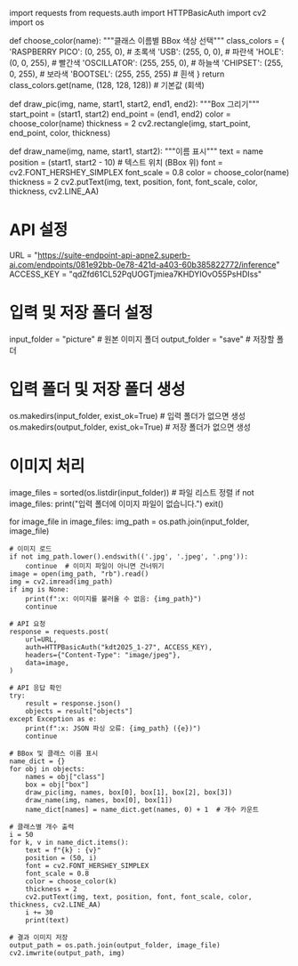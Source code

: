 import requests
from requests.auth import HTTPBasicAuth
import cv2
import os

def choose_color(name):
    """클래스 이름별 BBox 색상 선택"""
    class_colors = {
        'RASPBERRY PICO': (0, 255, 0),           # 초록색
        'USB': (255, 0, 0),            # 파란색
        'HOLE': (0, 0, 255),           # 빨간색
        'OSCILLATOR': (255, 255, 0),   # 하늘색
        'CHIPSET': (255, 0, 255),      # 보라색
        'BOOTSEL': (255, 255, 255)     # 흰색
    }
    return class_colors.get(name, (128, 128, 128))  # 기본값 (회색)

def draw_pic(img, name, start1, start2, end1, end2):
    """Box 그리기"""
    start_point = (start1, start2)
    end_point = (end1, end2)
    color = choose_color(name)
    thickness = 2
    cv2.rectangle(img, start_point, end_point, color, thickness)

def draw_name(img, name, start1, start2):
    """이름 표시"""
    text = name
    position = (start1, start2 - 10)  # 텍스트 위치 (BBox 위)
    font = cv2.FONT_HERSHEY_SIMPLEX
    font_scale = 0.8
    color = choose_color(name)
    thickness = 2
    cv2.putText(img, text, position, font, font_scale, color, thickness, cv2.LINE_AA)

# API 설정
URL = "https://suite-endpoint-api-apne2.superb-ai.com/endpoints/081e92bb-0e78-421d-a403-60b385822772/inference"
ACCESS_KEY = "qdZfd61CL52PqUOGTjmiea7KHDYIOvO55PsHDIss"

# 입력 및 저장 폴더 설정
input_folder = "picture"  # 원본 이미지 폴더
output_folder = "save"    # 저장할 폴더

# 입력 폴더 및 저장 폴더 생성
os.makedirs(input_folder, exist_ok=True)  # 입력 폴더가 없으면 생성
os.makedirs(output_folder, exist_ok=True) # 저장 폴더가 없으면 생성

# 이미지 처리
image_files = sorted(os.listdir(input_folder))  # 파일 리스트 정렬
if not image_files:
    print("입력 폴더에 이미지 파일이 없습니다.")
    exit()

for image_file in image_files:
    img_path = os.path.join(input_folder, image_file)

    # 이미지 로드
    if not img_path.lower().endswith(('.jpg', '.jpeg', '.png')):
        continue  # 이미지 파일이 아니면 건너뛰기
    image = open(img_path, "rb").read()
    img = cv2.imread(img_path)
    if img is None:
        print(f":x: 이미지를 불러올 수 없음: {img_path}")
        continue

    # API 요청
    response = requests.post(
        url=URL,
        auth=HTTPBasicAuth("kdt2025_1-27", ACCESS_KEY),
        headers={"Content-Type": "image/jpeg"},
        data=image,
    )

    # API 응답 확인
    try:
        result = response.json()
        objects = result["objects"]
    except Exception as e:
        print(f":x: JSON 파싱 오류: {img_path} ({e})")
        continue

    # BBox 및 클래스 이름 표시
    name_dict = {}
    for obj in objects:
        names = obj["class"]
        box = obj["box"]
        draw_pic(img, names, box[0], box[1], box[2], box[3])
        draw_name(img, names, box[0], box[1])
        name_dict[names] = name_dict.get(names, 0) + 1  # 개수 카운트

    # 클래스별 개수 출력
    i = 50
    for k, v in name_dict.items():
        text = f"{k} : {v}"
        position = (50, i)
        font = cv2.FONT_HERSHEY_SIMPLEX
        font_scale = 0.8
        color = choose_color(k)
        thickness = 2
        cv2.putText(img, text, position, font, font_scale, color, thickness, cv2.LINE_AA)
        i += 30
        print(text)

    # 결과 이미지 저장
    output_path = os.path.join(output_folder, image_file)
    cv2.imwrite(output_path, img)
